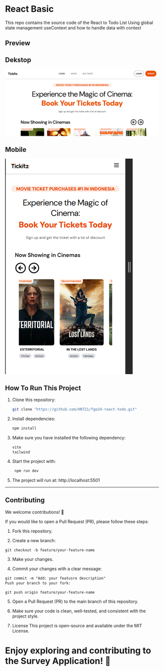 # React Basic

This repo contains the source code of the React to Todo List Using global state management useContext and how to handle data with context

## Preview

## Dekstop

![preview](image1.png)

## Mobile

![web](image2.png)

## How To Run This Project

1. Clone this repository:

   ```bash
   git clone "https://github.com/HN721/fgo24-react-todo.git"
   ```

2. Install dependencies:

   ```bash
   npm install
   ```

3. Make sure you have installed the following dependency:

   ```
   vite
   tailwind
   ```

4. Start the project with:

   ```bash
    npm run dev
   ```

5. The project will run at: http://localhost:5501

---

## Contributing

We welcome contributions! 🚀

If you would like to open a Pull Request (PR), please follow these steps:

1. Fork this repository.

2. Create a new branch:

```
git checkout -b feature/your-feature-name
```

3. Make your changes.

4. Commit your changes with a clear message:

```
git commit -m "Add: your featusre description"
Push your branch to your fork:
```

```
git push origin feature/your-feature-name
```

5. Open a Pull Request (PR) to the main branch of this repository.

6. Make sure your code is clean, well-tested, and consistent with the project style.

7. License
   This project is open-source and available under the MIT License.

# Enjoy exploring and contributing to the Survey Application! 🎉
